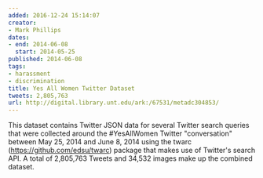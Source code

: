```yaml
---
added: 2016-12-24 15:14:07
creator:
- Mark Phillips
dates:
- end: 2014-06-08
  start: 2014-05-25
published: 2014-06-08
tags:
- harassment
- discrimination
title: Yes All Women Twitter Dataset
tweets: 2,805,763
url: http://digital.library.unt.edu/ark:/67531/metadc304853/
---
```


This dataset contains Twitter JSON data for several Twitter search queries that were collected around the #YesAllWomen Twitter "conversation" between May 25, 2014 and June 8, 2014 using the twarc (https://github.com/edsu/twarc) package that makes use of Twitter's search API. A total of 2,805,763 Tweets and 34,532 images make up the combined dataset.
